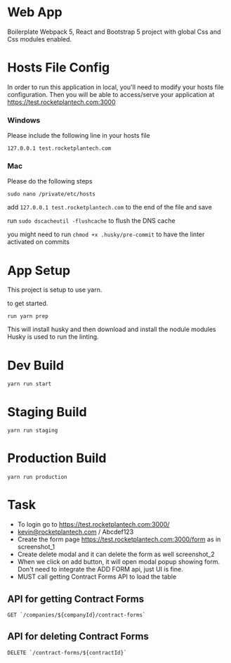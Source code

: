 # Web App

Boilerplate Webpack 5, React and Bootstrap 5 project with global Css and Css modules enabled.

# Hosts File Config
In order to run this application in local, you'll need to modify your hosts file configuration. Then you will be able to access/serve your application at https://test.rocketplantech.com:3000

### Windows
Please include the following line in your hosts file

`127.0.0.1 test.rocketplantech.com`

### Mac
Please do the following steps

`sudo nano /private/etc/hosts`

add `127.0.0.1 test.rocketplantech.com` to the end of the file and save

run `sudo dscacheutil -flushcache` to flush the DNS cache

you might need to run `chmod +x .husky/pre-commit` to have the linter activated on commits

# App Setup

This project is setup to use yarn.

to get started.

`run yarn prep`

This will install husky and then download and install the nodule modules
Husky is used to run the linting.

# Dev Build

`yarn run start`

# Staging Build

`yarn run staging`

# Production Build

`yarn run production`

# Task

- To login go to https://test.rocketplantech.com:3000/
- kevin@rocketplantech.com / Abcdef123
- Create the form page https://test.rocketplantech.com:3000/form as in screenshot_1
- Create delete modal and it can delete the form as well screenshot_2
- When we click on add button, it will open modal popup showing form. Don't need to integrate the ADD FORM api, just UI is fine.
- MUST call getting Contract Forms API to load the table

## API for getting Contract Forms
```
GET `/companies/${companyId}/contract-forms`
```

## API for deleting Contract Forms
```
DELETE `/contract-forms/${contractId}`
```
